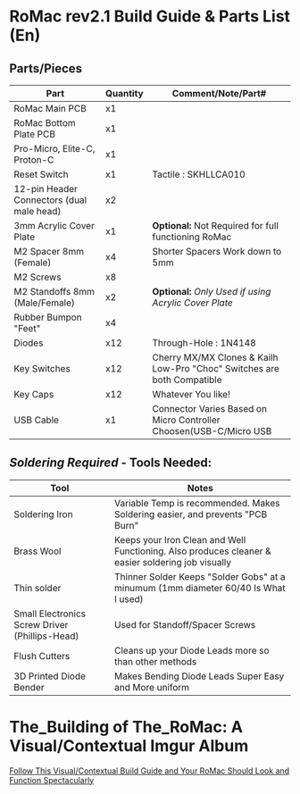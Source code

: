 # RoMac rev2.1 Build Guide & Parts List (En)


## Parts/Pieces


| Part | Quantity | Comment/Note/Part# |
| ---- | ---- | --- |
| RoMac Main PCB | x1 | |
| RoMac Bottom Plate PCB | x1 | |
| Pro-Micro, Elite-C, Proton-C | x1 | |
| Reset Switch | x1 | Tactile : SKHLLCA010|
| 12-pin Header Connectors (dual male head) | x2 | |
| 3mm Acrylic Cover Plate | x1 | **Optional:** Not Required for full functioning RoMac|
| M2 Spacer 8mm (Female) | x4 | Shorter Spacers Work down to 5mm |
| M2 Screws | x8 | |
| M2 Standoffs 8mm (Male/Female) | x2 | **Optional:** *Only Used if using Acrylic Cover Plate* |
| Rubber Bumpon "Feet" | x4 |  |
| Diodes | x12 | Through-Hole : 1N4148 |
| Key Switches | x12 | Cherry MX/MX Clones & Kailh Low-Pro "Choc" Switches are both Compatible |
| Key Caps | x12 | Whatever You like! |
| USB Cable | x1 | Connector Varies Based on Micro Controller Choosen(USB-C/Micro USB|


## *Soldering Required* - Tools Needed:

| Tool | Notes |
| ---- | ---- |
| Soldering Iron | Variable Temp is recommended.  Makes Soldering easier, and prevents "PCB Burn" |
| Brass Wool | Keeps your Iron Clean and Well Functioning.  Also produces cleaner & easier soldering job visually |
| Thin solder | Thinner Solder Keeps "Solder Gobs" at a minumum (1mm diameter 60/40 Is What I used) |
| Small Electronics Screw Driver (Phillips-Head) | Used for Standoff/Spacer Screws |
| Flush Cutters | Cleans up your Diode Leads more so than other methods |
| 3D Printed Diode Bender | Makes Bending Diode Leads Super Easy and More uniform |


# The_Building of The_RoMac: A Visual/Contextual Imgur Album

[Follow This Visual/Contextual Build Guide and Your RoMac Should Look and Function Spectacularly](https://imgur.com/a/l24vgvC)
